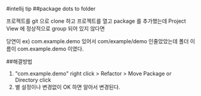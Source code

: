 #intellij tip
##package dots to folder

프로젝트를 git 으로 clone 하고 프로젝트를 열고
package 를 추가했는데 Project View 에 정상적으로 group 되어 있지 않다면

당연이 ex) com.example.demo 있어서 com/example/demo 인줄았았는데
폴더 이름이 com.example.demo 이였다.

##해결방법
1. "com.example.demo" right click > Refactor > Move Package or Directory click
2. 별 설정이나 변경없이 OK 하면 알아서 변경된다.
